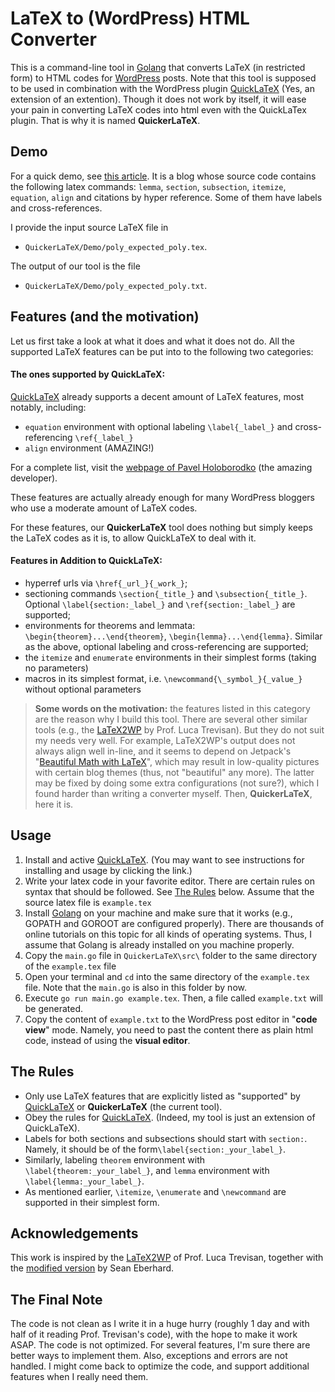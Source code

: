 # LaTeX to (WordPress) HTML Converter

This is a command-line tool in [Golang](https://golang.org/) that converts LaTeX (in restricted form) to HTML codes for [WordPress](https://wordpress.org/https://wordpress.org/) posts. Note that this tool is supposed to be used in combination with the WordPress plugin [QuickLaTeX](http://www.holoborodko.com/pavel/quicklatex/) (Yes, an extension of an extention). Though it does not work by itself, it will ease your pain in converting LaTeX codes into html even with the QuickLaTex plugin. That is why it is named **QuickerLaTeX**. 

## Demo
For a quick demo, see <a href="https://xiao-liang.com/blog/?p=130" target="_blank">this article</a>. It is a blog whose source code contains the following latex commands: `lemma`, `section`, `subsection`, `itemize`, `equation`, `align` and citations by hyper reference. Some of them have labels and cross-references.

I provide the input source LaTeX file in 
 * `QuickerLaTeX/Demo/poly_expected_poly.tex`.

The output of our tool is the file 
* `QuickerLaTeX/Demo/poly_expected_poly.txt`.

## Features (and the motivation)
Let us first take a look at what it does and what it does not do. All the supported LaTeX features can be put into to the following two categories:
#### The ones supported by QuickLaTeX:
[QuickLaTeX](http://www.holoborodko.com/pavel/quicklatex/)  already supports a decent amount of LaTeX features, most notably, including:
  * `equation` environment with optional labeling `\label{_label_}` and cross-referencing `\ref{_label_}`
  * `align` environment (AMAZING!)  

For a complete list, visit the [webpage of Pavel Holoborodko](http://www.holoborodko.com/pavel/quicklatex/) (the amazing developer).

These features are actually already enough for many WordPress bloggers who use a moderate amount of LaTeX codes.

For these features, our **QuickerLaTeX** tool does nothing but simply keeps the LaTeX codes as it is, to allow QuickLaTeX to deal with it.



#### Features in Addition to QuickLaTeX:
  * hyperref urls via `\href{_url_}{_work_}`; 
  * sectioning commands `\section{_title_}` and `\subsection{_title_}`. Optional `\label{section:_label_}` and `\ref{section:_label_}` are supported;
  * environments for theorems and lemmata: `\begin{theorem}...\end{theorem}`, `\begin{lemma}...\end{lemma}`. Similar as the above, optional labeling and cross-referencing are supported; 
  * the `itemize` and `enumerate` environments in their simplest forms (taking no parameters)
  * macros in its simplest format, i.e. `\newcommand{\_symbol_}{_value_}` without optional parameters


> **Some words on the motivation:** the features listed in this category are the reason why I build this tool. There are several other similar tools (e.g., the [LaTeX2WP](https://lucatrevisan.wordpress.com/latex-to-wordpress/) by Prof. Luca Trevisan). But they do not suit my needs very well. For example,  LaTeX2WP's output does not always align well in-line, and it seems to depend on Jetpack's "[Beautiful Math with LaTeX](https://jetpack.com/support/beautiful-math-with-latex/)", which may result in low-quality pictures with certain blog themes (thus, not "beautiful" any more). The latter may be fixed by doing some extra configurations (not sure?), which I found harder than writing a converter myself. Then, **QuickerLaTeX**, here it is.


## Usage
1. Install and active  [QuickLaTeX](http://www.holoborodko.com/pavel/quicklatex/). (You may want to see instructions for installing and usage by clicking the link.)
2. Write your latex code in your favorite editor. There are certain rules on syntax that should be followed. See [The Rules](#rules) below. Assume that the source latex file is `example.tex`
3. Install [Golang](https://golang.org/) on your machine and make sure that it works (e.g., GOPATH and GOROOT are configured properly). There are thousands of online tutorials on this topic for all kinds of operating systems. Thus, I assume that Golang is already installed on you machine properly.
4. Copy the `main.go` file in `QuickerLaTeX\src\` folder to the same directory of the `example.tex` file
5. Open your terminal and `cd` into the same directory of the `example.tex` file. Note that the `main.go` is also in this folder by now.
6. Execute `go run main.go example.tex`. Then, a file called `example.txt` will be generated.
7. Copy the content of `example.txt` to the WordPress post editor in "**code view**" mode. Namely, you need to past the content there as plain html code, instead of using the **visual editor**. 


## The Rules <a name="rules"></a>
* Only use LaTeX features that are explicitly listed as "supported" by [QuickLaTeX](http://www.holoborodko.com/pavel/quicklatex/) or **QuickerLaTeX** (the current tool).
* Obey the rules for [QuickLaTeX](http://www.holoborodko.com/pavel/quicklatex/). (Indeed, my tool is just an extension of QuickLaTeX).
* Labels for both sections and subsections should start with `section:`. Namely, it should be of the form`\label{section:_your_label_}`.
* Similarly, labeling `theorem` environment with  `\label{theorem:_your_label_}`, and `lemma` environment with  `\label{lemma:_your_label_}`.
* As mentioned earlier, `\itemize`, `\enumerate` and `\newcommand` are supported in their simplest form.

## Acknowledgements
This work is inspired by the [LaTeX2WP](https://lucatrevisan.wordpress.com/latex-to-wordpress/) of Prof. Luca Trevisan, together with the [modified version](https://github.com/seaneberhard/latex2wp) by Sean Eberhard. 

## The Final Note
The code is not clean as I write it in a huge hurry (roughly 1 day and with half of it reading Prof. Trevisan's code), with the hope to make it work ASAP. The code is not optimized. For several features, I'm sure there are better ways to implement them. Also, exceptions and errors are not handled. I might come back to optimize the code, and support additional features when I really need them. 
